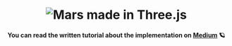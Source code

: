 <h1 align="center">
    <img src="https://github.com/flowforfrank/threejs/blob/master/mars.gif?raw=true" alt="Mars made in Three.js" />
</h1>
<h4 align="center">You can read the written tutorial about the implementation on <strong><a href="https://medium.com/javascript-in-plain-english/getting-into-three-js-70e99edf1c0e">Medium</a></strong> 🪐</h4>
